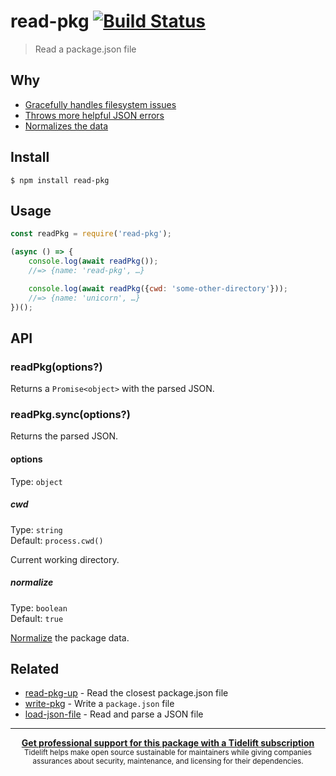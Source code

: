 # read-pkg [![Build Status](https://travis-ci.org/sindresorhus/read-pkg.svg?branch=master)](https://travis-ci.org/sindresorhus/read-pkg)

> Read a package.json file


## Why

- [Gracefully handles filesystem issues](https://github.com/isaacs/node-graceful-fs)
- [Throws more helpful JSON errors](https://github.com/sindresorhus/parse-json)
- [Normalizes the data](https://github.com/npm/normalize-package-data#what-normalization-currently-entails)


## Install

```
$ npm install read-pkg
```


## Usage

```js
const readPkg = require('read-pkg');

(async () => {
	console.log(await readPkg());
	//=> {name: 'read-pkg', …}

	console.log(await readPkg({cwd: 'some-other-directory'}));
	//=> {name: 'unicorn', …}
})();
```


## API

### readPkg(options?)

Returns a `Promise<object>` with the parsed JSON.

### readPkg.sync(options?)

Returns the parsed JSON.

#### options

Type: `object`

##### cwd

Type: `string`<br>
Default: `process.cwd()`

Current working directory.

##### normalize

Type: `boolean`<br>
Default: `true`

[Normalize](https://github.com/npm/normalize-package-data#what-normalization-currently-entails) the package data.


## Related

- [read-pkg-up](https://github.com/sindresorhus/read-pkg-up) - Read the closest package.json file
- [write-pkg](https://github.com/sindresorhus/write-pkg) - Write a `package.json` file
- [load-json-file](https://github.com/sindresorhus/load-json-file) - Read and parse a JSON file


---

<p align="center">
	<b>
		<a href="https://tidelift.com/subscription/pkg/npm-read-pkg?utm_source=npm-read-pkg&utm_medium=referral&utm_campaign=readme">Get professional support for this package with a Tidelift subscription</a>
	</b>
	<br>
	<sub>
		Tidelift helps make open source sustainable for maintainers while giving companies<br>assurances about security, maintenance, and licensing for their dependencies.
	</sub>
</p>
